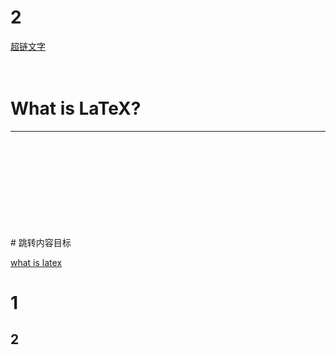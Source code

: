 # 2
[超链文字](#jump)
<br />
<br />
<br />
# What is LaTeX? 
****
<br />
<br /><br /><br /><br /><br /><br /><br /><br />
<span id="jump"># 跳转内容目标</span>

[what is latex](#what-is-latex) 

# 1
## 2
